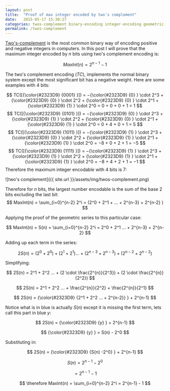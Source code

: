 ```yaml
---
layout: post
title:  "Proof of max integer encoded by two's complement"
date:   2015-05-17 15:30:27
categories: twos-complement binary-encoding integer-encoding geometric-series
permalink: /twos-complement
---
```


[Two's-complement](https://en.wikipedia.org/wiki/Two's_complement) is the most common binary way of encoding positive and negative integers in computers. In this post I will prove that the maximum integer encoded by $n$ bits using two's complement encoding is:

$$
MaxInt(n)=2^{n-1}−1 
$$

The two's complement encoding ($TC$), implements the normal binary system except the most significant bit has a negative weight. Here are some examples with 4 bits:

$$
TC([{\color{#2323D9} {0001} }]) = −{\color{#2323D9} {0} } \cdot 2^3 + {\color{#2323D9} {0} } \cdot 2^2 + {\color{#2323D9} {0} } \cdot 2^1 + {\color{#2323D9} {1} } \cdot 2^0 = 0 + 0 + 0 + 1 = 1
$$
$$
TC([{\color{#2323D9} {0101} }]) = −{\color{#2323D9} {0} } \cdot 2^3 + {\color{#2323D9} {1} } \cdot 2^2 + {\color{#2323D9} {0} } \cdot 2^1 + {\color{#2323D9} {1} } \cdot 2^0 = 0 + 4 + 0 + 1 = 5
$$
$$
TC([{\color{#2323D9} {1011} }]) = −{\color{#2323D9} {1} } \cdot 2^3 + {\color{#2323D9} {0} } \cdot 2^2 + {\color{#2323D9} {1} } \cdot 2^1 + {\color{#2323D9} {1} } \cdot 2^0 = −8 + 0 + 2 + 1 = −5
$$
$$
TC([{\color{#2323D9} {1111} }]) = −{\color{#2323D9} {1} } \cdot 2^3 + {\color{#2323D9} {1} } \cdot 2^2 + {\color{#2323D9} {1} } \cdot 2^1 + {\color{#2323D9} {1} } \cdot 2^0 = −8 + 4 + 2 + 1 = −1
$$
Therefore the maximum integer encodable with 4 bits is 7:

![two's complement]({{ site.url }}/assets/img/twos-complement.png)

Therefore for $n$ bits, the largest number encodable is the sum of the base 2 bits excluding the last bit:
$$
MaxInt(n) = \sum_{i=0}^{n-2} 2^i = (2^0 + 2^1 + ... + 2^{n-3} + 2^{n-2} )
$$

Applying the proof of the geometric series to this particular case:

$$
MaxInt(n) = S(n) = \sum_{i=0}^{n-2} 2^i = 2^0 + 2^1 ... + 2^{n-3} + 2^{n-2}
$$

Adding up each term in the series:

$$
2S(n) = (2^0 + 2^0) + (2^1 + 2^1) ... + (2^{n-3} + 2^{n-3}) + (2^{n-2} + 2^{n-2})
$$

Simplifying:

$$
2S(n) = 2^1 + 2^2 ... + (2 \cdot \frac{2^{n}}{2^3}) + (2 \cdot \frac{2^{n}}{2^2})
$$

$$
2S(n) = 2^1 + 2^2 ... + \frac{2^{n}}{2^2} + \frac{2^{n}}{2^1}
$$

$$
2S(n) = {\color{#2323D9} {2^1 + 2^2 ... + 2^{n-2}} } + 2^{n-1}
$$

Notice what is in blue is actually $S(n)$ except it is missing the first term, lets call this part in blue $y$:

$$
2S(n) = {\color{#2323D9} {y} } + 2^{n-1}
$$

$$
{\color{#2323D9} {y} } = S(n) - 2^0
$$

Substituting in:

$$
2S(n) = {\color{#2323D9} {S(n) -2^0} } + 2^{n-1}
$$

$$
S(n) = 2^{n-1} - 2^0
$$

$$
= 2^{n-1} - 1
$$

$$
\therefore MaxInt(n) = \sum_{i=0}^{n-2} 2^i = 2^{n-1} - 1
$$

<script type="text/x-mathjax-config">
MathJax.Hub.Config({
  tex2jax: {inlineMath: [['$','$'], ['\\(','\\)']]}
});
</script>
<script type="text/javascript" src="https://cdn.mathjax.org/mathjax/latest/MathJax.js?config=TeX-AMS-MML_HTMLorMML"></script>




